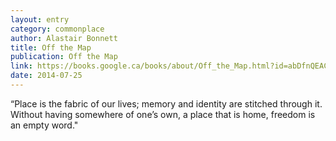 ```yaml
---
layout: entry
category: commonplace
author: Alastair Bonnett
title: Off the Map
publication: Off the Map
link: https://books.google.ca/books/about/Off_the_Map.html?id=abDfnQEACAAJ
date: 2014-07-25
---
```


“Place is the fabric of our lives; memory and identity are stitched through it. Without having somewhere of one’s own, a place that is home, freedom is an empty word."
